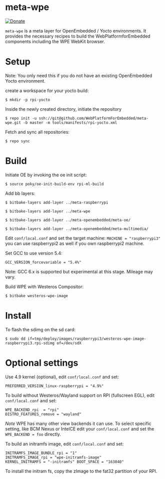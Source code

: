 
# **meta-wpe**

[![Donate](https://img.shields.io/badge/Donate-PayPal-green.svg)](https://www.paypal.com/cgi-bin/webscr?cmd=_s-xclick&hosted_button_id=55UJZHTXW8VTE)

`meta-wpe` is a meta layer for OpenEmbedded / Yocto environments. It provides the necessary recipes to build the WebPlatformforEmbedded components including the WPE WebKit browser.

# Setup
Note: You only need this if you do not have an existing OpenEmbedded Yocto environment.

create a workspace for your yocto build:

`$ mkdir -p rpi-yocto`

Inside the newly created directory, initiate the repository

`$ repo init -u ssh://git@github.com/WebPlatformForEmbedded/meta-wpe.git -b master -m tools/manifests/rpi-yocto.xml`

Fetch and sync all repositories:

`$ repo sync`

# Build
Initiate OE by invoking the oe init script:

`$ source poky/oe-init-build-env rpi-ml-build`

Add bb layers:

```
$ bitbake-layers add-layer ../meta-raspberrypi

$ bitbake-layers add-layer ../meta-wpe

$ bitbake-layers add-layer ../meta-openembedded/meta-oe/

$ bitbake-layers add-layer ../meta-openembedded/meta-multimedia/
```


Edit `conf/local.conf` and set the target machine:
`MACHINE = "raspberrypi3"`
you can use raspberrypi2 as well if you own raspberrypi2 machine.

Set GCC to use version 5.4:

`GCC_VERSION_forcevariable = "5.4%"`

Note: GCC 6.x is supported but experimental at this stage. Mileage may vary.

Build WPE with Westeros Compositor:

`$ bitbake westeros-wpe-image`

# Install

To flash the sdimg on the sd card:

`$ sudo dd if=tmp/deploy/images/raspberrypi3/westeros-wpe-image-raspberrypi3.rpi-sdimg of=/dev/sdX`



# Optional settings

Use 4.9 kernel (optional), edit `conf/local.conf` and set:

`PREFERRED_VERSION_linux-raspberrypi = "4.9%"`

To build without Westeros/Wayland support on RPI (fullscreen EGL), edit `conf/local.conf` and set:
```
WPE_BACKEND_rpi  = "rpi"
DISTRO_FEATURES_remove = "wayland"
```

*Note* WPE has many other view backends it can use. To select specific setting, like BCM Nexus or IntelCE edit your `conf/local.conf` and set the `WPE_BACKEND = foo` directly.


To build an initramfs image, edit `conf/local.conf` and set:

```
INITRAMFS_IMAGE_BUNDLE_rpi = "1"
INITRAMFS_IMAGE_rpi = "wpe-initramfs-image"
KERNEL_INITRAMFS = "-initramfs" BOOT_SPACE = "163840"
```

To install the initram fs, copy the zImage to the fat32 partition of your RPI.




